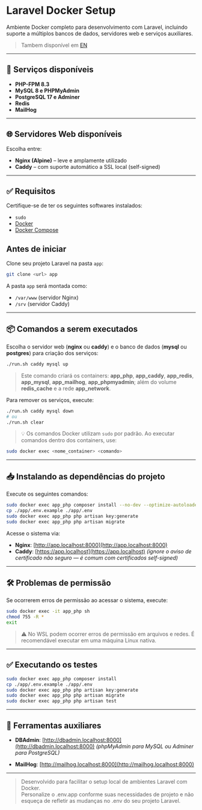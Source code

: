 # Laravel Docker Setup

Ambiente Docker completo para desenvolvimento com Laravel, incluindo suporte a múltiplos bancos de dados, servidores web e serviços auxiliares.

> Tambem disponível em [EN](./README.md)

---

## 🔧 Serviços disponíveis

- **PHP-FPM 8.3**
- **MySQL 8 e PHPMyAdmin**
- **PostgreSQL 17 e Adminer**
- **Redis**
- **MailHog**

---

## 🌐 Servidores Web disponíveis

Escolha entre:

- **Nginx (Alpine)** – leve e amplamente utilizado
- **Caddy** – com suporte automático a SSL local (self-signed)

---

## ✅ Requisitos

Certifique-se de ter os seguintes softwares instalados:

- `sudo`
- [Docker](https://docs.docker.com/engine/install/)
- [Docker Compose](https://docs.docker.com/compose/install/)

## Antes de iniciar

Clone seu projeto Laravel na pasta `app`:

```bash
git clone <url> app
```

A pasta `app` será montada como:

- `/var/www` (servidor Nginx)
- `/srv` (servidor Caddy)

---

## 📦 Comandos a serem executados

Escolha o servidor web (**nginx** ou **caddy**) e o banco de dados (**mysql** ou **postgres**) para criação dos serviços:

```bash
./run.sh caddy mysql up
```

> Este comando criará os containers: **app_php**, **app_caddy**, **app_redis**, **app_mysql**, **app_mailhog**, **app_phpmyadmin**; além do volume **redis_cache** e a rede **app_network**.

Para remover os serviços, execute:

```bash
./run.sh caddy mysql down
# ou
./run.sh clear
```

> 💡 Os comandos Docker utilizam `sudo` por padrão. Ao executar comandos dentro dos containers, use:

```bash
sudo docker exec <nome_container> <comando>
```

---

## 📥 Instalando as dependências do projeto

Execute os seguintes comandos:

```bash
sudo docker exec app_php composer install --no-dev --optimize-autoloader
cp ./app/.env.example ./app/.env
sudo docker exec app_php php artisan key:generate
sudo docker exec app_php php artisan migrate
```

Acesse o sistema via:

- **Nginx**: [http://app.localhost:8000](http://app.localhost:8000)
- **Caddy**: [https://app.localhost](https://app.localhost) _(ignore o aviso de certificado não seguro — é comum com certificados self-signed)_

---

## 🛠️ Problemas de permissão

Se ocorrerem erros de permissão ao acessar o sistema, execute:

```bash
sudo docker exec -it app_php sh
chmod 755 -R *
exit
```

> ⚠️ No WSL podem ocorrer erros de permissão em arquivos e redes. É recomendável executar em uma máquina Linux nativa.

---

## ✅ Executando os testes

```bash
sudo docker exec app_php composer install
cp ./app/.env.example ./app/.env
sudo docker exec app_php php artisan key:generate
sudo docker exec app_php php artisan migrate
sudo docker exec app_php php artisan test
```

---

## 🧪 Ferramentas auxiliares

- **DBAdmin**: [http://dbadmin.localhost:8000](http://dbadmin.localhost:8000) _(phpMyAdmin para MySQL ou Adminer para PostgreSQL)_

- **MailHog**: [http://mailhog.localhost:8000](http://mailhog.localhost:8000)

---

> Desenvolvido para facilitar o setup local de ambientes Laravel com Docker.  
> Personalize o .env.app conforme suas necessidades de projeto e não esqueça de refletir as mudanças no .env do seu projeto Laravel.
